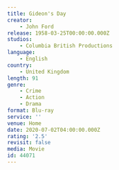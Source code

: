 ```yaml
---
title: Gideon's Day
creator:
    - John Ford
release: 1958-03-25T00:00:00.000Z
studios:
    - Columbia British Productions
language:
    - English
country:
    - United Kingdom
length: 91
genre:
    - Crime
    - Action
    - Drama
format: Blu-ray
service: ''
venue: Home
date: 2020-07-02T04:00:00.000Z
rating: '2.5'
revisit: false
media: Movie
id: 44071
---
```



